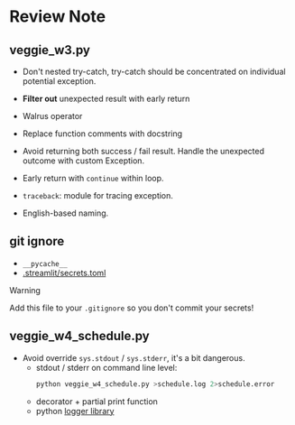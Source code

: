 # Review Note

## veggie_w3.py

- Don't nested try-catch, try-catch should be concentrated on individual potential exception.

- **Filter out** unexpected result with early return

- Walrus operator

- Replace function comments with docstring

- Avoid returning both success / fail result.
  Handle the unexpected outcome with custom Exception.

- Early return with `continue` within loop.

- `traceback`: module for tracing exception.

- English-based naming.

## git ignore

- `__pycache__`
- [.streamlit/secrets.toml](https://docs.streamlit.io/develop/concepts/connections/secrets-management)

> [!WARNING]
> Add this file to your `.gitignore` so you don't commit your secrets!

## veggie_w4_schedule.py

- Avoid override `sys.stdout` / `sys.stderr`, it's a bit dangerous.
  - stdout / stderr on command line level:
    ```bash
    python veggie_w4_schedule.py >schedule.log 2>schedule.error
    ```
  - decorator + partial print function
  - python [logger library](https://docs.python.org/3/library/logging.html)
